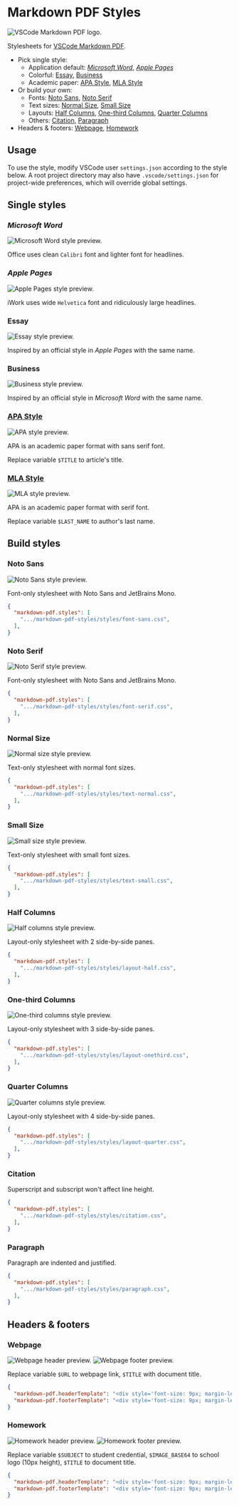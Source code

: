 # Markdown PDF Styles

![VSCode Markdown PDF logo.](https://github.com/yzane/vscode-markdown-pdf/raw/master/images/icon.png)

Stylesheets for [VSCode Markdown PDF](https://github.com/yzane/vscode-markdown-pdf/).

- Pick single style:
  - Application default: [*Microsoft Word*](#microsoft-word), [*Apple Pages*](#apple-pages)
  - Colorful: [Essay](#essay), [Business](#business)
  - Academic paper: [APA Style](#apa-style), [MLA Style](#mla-style)
- Or build your own:
  - Fonts: [Noto Sans](#noto-sans), [Noto Serif](#noto-sans)
  - Text sizes: [Normal Size](#normal-size), [Small Size](#small-size)
  - Layouts: [Half Columns](#half-columns), [One-third Columns](#one-third-columns),
    [Quarter Columns](#quarter-columns)
  - Others: [Citation](#citation), [Paragraph](#paragraph)
- Headers & footers: [Webpage](#webpage), [Homework](#homework)

## Usage

To use the style, modify VSCode user `settings.json` according to the style
below. A root project directory may also have `.vscode/settings.json` for
project-wide preferences, which will override global settings.

## Single styles

### *Microsoft Word*

![Microsoft Word style preview.](https://github.com/hendraanggrian/markdown-pdf-styles/raw/assets/style_word.png)

Office uses clean `Calibri` font and lighter font for headlines.

### *Apple Pages*

![Apple Pages style preview.](https://github.com/hendraanggrian/markdown-pdf-styles/raw/assets/style_pages.png)

iWork uses wide `Helvetica` font and ridiculously large headlines.

### Essay

![Essay style preview.](https://github.com/hendraanggrian/markdown-pdf-styles/raw/assets/style_essay.png)

Inspired by an official style in *Apple Pages* with the same name.

### Business

![Business style preview.](https://github.com/hendraanggrian/markdown-pdf-styles/raw/assets/style_business.png)

Inspired by an official style in *Microsoft Word* with the same name.

### [APA Style](https://apastyle.apa.org/style-grammar-guidelines/paper-format/)

![APA style preview.](https://github.com/hendraanggrian/markdown-pdf-styles/raw/assets/style_apa.png)

APA is an academic paper format with sans serif font.

Replace variable `$TITLE` to article's title.

### [MLA Style](https://style.mla.org/mla-format/)

![MLA style preview.](https://github.com/hendraanggrian/markdown-pdf-styles/raw/assets/style_mla.png)

APA is an academic paper format with serif font.

Replace variable `$LAST_NAME` to author's last name.

## Build styles

### Noto Sans

![Noto Sans style preview.](https://github.com/hendraanggrian/markdown-pdf-styles/raw/assets/styles_sans.png)

Font-only stylesheet with Noto Sans and JetBrains Mono.

```json
{
  "markdown-pdf.styles": [
    ".../markdown-pdf-styles/styles/font-sans.css",
  ],
}
```

### Noto Serif

![Noto Serif style preview.](https://github.com/hendraanggrian/markdown-pdf-styles/raw/assets/styles_serif.png)

Font-only stylesheet with Noto Sans and JetBrains Mono.

```json
{
  "markdown-pdf.styles": [
    ".../markdown-pdf-styles/styles/font-serif.css",
  ],
}
```

### Normal Size

![Normal size style preview.](https://github.com/hendraanggrian/markdown-pdf-styles/raw/assets/styles_normal.png)

Text-only stylesheet with normal font sizes.

```json
{
  "markdown-pdf.styles": [
    ".../markdown-pdf-styles/styles/text-normal.css",
  ],
}
```

### Small Size

![Small size style preview.](https://github.com/hendraanggrian/markdown-pdf-styles/raw/assets/styles_small.png)

Text-only stylesheet with small font sizes.

```json
{
  "markdown-pdf.styles": [
    ".../markdown-pdf-styles/styles/text-small.css",
  ],
}
```

### Half Columns

![Half columns style preview.](https://github.com/hendraanggrian/markdown-pdf-styles/raw/assets/styles_half.png)

Layout-only stylesheet with 2 side-by-side panes.

```json
{
  "markdown-pdf.styles": [
    ".../markdown-pdf-styles/styles/layout-half.css",
  ],
}
```

### One-third Columns

![One-third columns style preview.](https://github.com/hendraanggrian/markdown-pdf-styles/raw/assets/styles_onethird.png)

Layout-only stylesheet with 3 side-by-side panes.

```json
{
  "markdown-pdf.styles": [
    ".../markdown-pdf-styles/styles/layout-onethird.css",
  ],
}
```

### Quarter Columns

![Quarter columns style preview.](https://github.com/hendraanggrian/markdown-pdf-styles/raw/assets/styles_quarter.png)

Layout-only stylesheet with 4 side-by-side panes.

```json
{
  "markdown-pdf.styles": [
    ".../markdown-pdf-styles/styles/layout-quarter.css",
  ],
}
```

### Citation

Superscript and subscript won't affect line height.

```json
{
  "markdown-pdf.styles": [
    ".../markdown-pdf-styles/styles/citation.css",
  ],
}
```

### Paragraph

Paragraph are indented and justified.

```json
{
  "markdown-pdf.styles": [
    ".../markdown-pdf-styles/styles/paragraph.css",
  ],
}
```

## Headers & footers

### Webpage

![Webpage header preview.](https://github.com/hendraanggrian/markdown-pdf-styles/raw/assets/header_webpage.png)
![Webpage footer preview.](https://github.com/hendraanggrian/markdown-pdf-styles/raw/assets/footer_webpage.png)

Replace variable `$URL` to webpage link, `$TITLE` with document title.

```json
{
  "markdown-pdf.headerTemplate": "<div style='font-size: 9px; margin-left: 1cm; margin-right: 1cm;'> <span>$URL</span> </div>",
  "markdown-pdf.footerTemplate": "<div style='font-size: 9px; margin-left: 1cm;'> <span>$TITLE</span> </div> <div style='font-size: 9px; margin-left: auto; margin-right: 1cm;'> <span class='pageNumber'></span> / <span class='totalPages'></span> </div>",
}
```

### Homework

![Homework header preview.](https://github.com/hendraanggrian/markdown-pdf-styles/raw/assets/header_homework.png)
![Homework footer preview.](https://github.com/hendraanggrian/markdown-pdf-styles/raw/assets/footer_homework.png)

Replace variable `$SUBJECT` to student credential, `$IMAGE_BASE64` to school
logo (10px height), `$TITLE` to document title.

```json
{
  "markdown-pdf.headerTemplate": "<div style='font-size: 9px; margin-left: 1cm;'> <span>$SUBJECT</span> </div> <div style='margin-left: auto; margin-right: 1cm;'> <img src='$IMAGE_BASE64'> </div>",
  "markdown-pdf.footerTemplate": "<div style='font-size: 9px; margin-left: 1cm;'> <span>$TITLE</span> </div> <div style='font-size: 9px; margin-left: auto; margin-right: 1cm;'> <span class='pageNumber'></span> / <span class='totalPages'></span> </div>",
}
```
